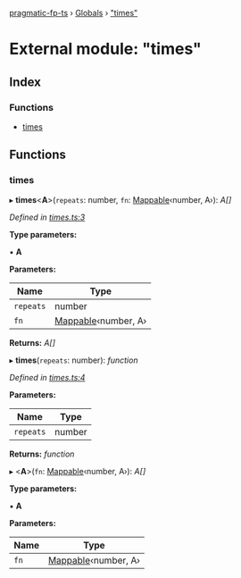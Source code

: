 [pragmatic-fp-ts](../README.md) › [Globals](../globals.md) › ["times"](_times_.md)

# External module: "times"

## Index

### Functions

* [times](_times_.md#times)

## Functions

###  times

▸ **times**<**A**>(`repeats`: number, `fn`: [Mappable](_types_.md#mappable)‹number, A›): *A[]*

*Defined in [times.ts:3](https://github.com/hermann-p/pragmatic-fp-ts/blob/16cc592/src/times.ts#L3)*

**Type parameters:**

▪ **A**

**Parameters:**

Name | Type |
------ | ------ |
`repeats` | number |
`fn` | [Mappable](_types_.md#mappable)‹number, A› |

**Returns:** *A[]*

▸ **times**(`repeats`: number): *function*

*Defined in [times.ts:4](https://github.com/hermann-p/pragmatic-fp-ts/blob/16cc592/src/times.ts#L4)*

**Parameters:**

Name | Type |
------ | ------ |
`repeats` | number |

**Returns:** *function*

▸ <**A**>(`fn`: [Mappable](_types_.md#mappable)‹number, A›): *A[]*

**Type parameters:**

▪ **A**

**Parameters:**

Name | Type |
------ | ------ |
`fn` | [Mappable](_types_.md#mappable)‹number, A› |

